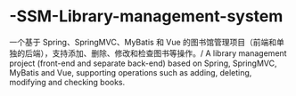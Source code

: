 # -SSM-Library-management-system
一个基于 Spring、SpringMVC、MyBatis 和 Vue 的图书馆管理项目（前端和单独的后端），支持添加、删除、修改和检查图书等操作。/ A library management project (front-end and separate back-end) based on Spring, SpringMVC, MyBatis and Vue, supporting operations such as adding, deleting, modifying and checking books.
